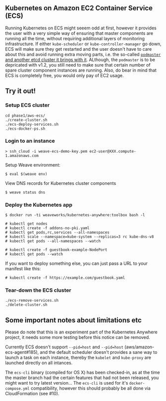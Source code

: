 ## Kubernetes on Amazon EC2 Container Service (ECS)

Running Kubernetes on ECS might seeem odd at first, however it provides the user with a very simple way of ensuring that master components are running all the time, without requiring additional layers of monitoring infrastructure. If either `kube-scheduler` or `kube-controller-manager` go down, ECS will make sure they get restarted and the user doesn't have to care about this and avoid running extra moving parts, i.e. the so-called [`podmaster` and another etcd cluster it brings with it](http://kubernetes.io/v1.1/docs/proposals/high-availability.html). ALthough, the `podmaster` is to be depricated with v1.2, you still need to make sure that certain number of spare cluster component instances are running. Also, do bear in mind that ECS is completely free, you would only pay of EC2 usage.

## Try it out!

### Setup ECS cluster
```
cd phase1/aws-ecs/
./create-cluster.sh
./ecs-deploy-services.sh
./ecs-docker-ps.sh
```

### Login to an instance

```
> ssh_cloud -i weave-ecs-demo-key.pem ec2-user@XXX.compute-1.amazonaws.com
```

Setup Weave environment:
```
$ eval $(weave env)
```
View DNS records for Kubernetes cluster components
```
$ weave status dns
```

### Deploy the Kubernetes app

```
$ docker run -ti weaveworks/kubernetes-anywhere:toolbox bash -l

# kubectl get nodes
# kubectl create -f addons-no-pki.yaml
# kubectl get pods,rc,services --all-namespaces
# kubectl scale --namespace=kube-system --replicas=3 rc kube-dns-v8
# kubectl get pods --all-namespaces --watch

# kubectl create -f guestbook-example-NodePort
# kubectl get pods --watch
```

If you want to deploy something else, you can just pass a URL to your manifest like this:

```
# kubectl create -f https://example.com/guestbook.yaml
```

### Tear-down the ECS cluster

```
./ecs-remove-services.sh
./delete-cluster.sh
```

## Some important notes about limitations etc

Please do note that this is an experiment part of the Kubernetes Anywhere project, it needs some more testing before this notice can be removed.

Currently ECS doesn't support `--pid=host` and `--pid=host` (aws/amazon-ecs-agent#185), and the default scheduler doesn't provides a sane way to launch a task on each instance, thereby the `kubelet` and `kube-proxy` are launched directly on all intances.

The `ecs-cli` binary (compiled for OS X) has been checked-in, as at the time the master branch had the certain features that had not been released, you might want to try latest version... The `ecs-cli` is used for it's `docker-compose.yml` compatibility, however this should probably be all done via CloudFormation (see #10).
